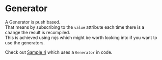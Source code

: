 # Generator

A Generator is push based.  
That means by subscribing to the `value` attribute each time there is a change the result is recompiled.  
This is achieved using rxjs which might be worth looking into if you want to use the generators.

Check out [Sample 4](../samples/sample-4.md) which uses a `Generator` in code.